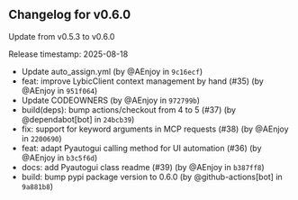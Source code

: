 ## Changelog for v0.6.0

Update from v0.5.3 to v0.6.0

Release timestamp: 2025-08-18

- Update auto_assign.yml (by @AEnjoy in `9c16ecf`) 
- feat: improve LybicClient context management by hand (#35) (by @AEnjoy in `951f064`) 
- Update CODEOWNERS (by @AEnjoy in `972799b`) 
- build(deps): bump actions/checkout from 4 to 5 (#37) (by @dependabot[bot] in `24bcb39`) 
- fix: support for keyword arguments in MCP requests (#38) (by @AEnjoy in `2200690`) 
- feat: adapt Pyautogui calling method for UI automation (#36) (by @AEnjoy in `b3c5f6d`) 
- docs: add Pyautogui class readme (#39) (by @AEnjoy in `b387ff8`) 
- build: bump pypi package version to 0.6.0 (by @github-actions[bot] in `9a881b8`) 
